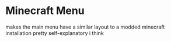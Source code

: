 # Minecraft Menu

makes the main menu have a similar layout to a modded minecraft installation
pretty self-explanatory i think
